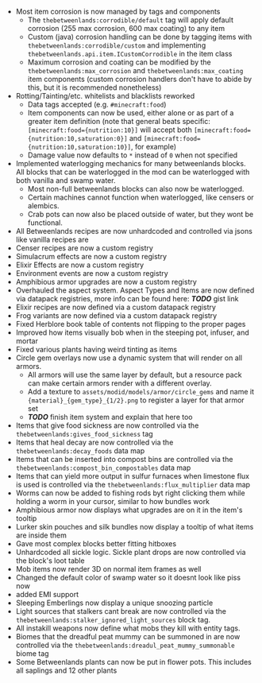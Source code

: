 * Most item corrosion is now managed by tags and components
  * The `thebetweenlands:corrodible/default` tag will apply default corrosion (255 max corrosion, 600 max coating) to any item
  * Custom (java) corrosion handling can be done by tagging items with `thebetweenlands:corrodible/custom` and implementing `thebetweenlands.api.item.ICustomCorrodible` in the item class
  * Maximum corrosion and coating can be modified by the `thebetweenlands:max_corrosion` and `thebetweenlands:max_coating` item components (custom corrosion handlers don't have to abide by this, but it is recommended nonetheless)
* Rotting/Tainting/etc. whitelists and blacklists reworked
  * Data tags accepted (e.g. `#minecraft:food`)
  * Item components can now be used, either alone or as part of a greater item definition (note that general beats specific: `[minecraft:food={nutrition:10}]` will accept both `[minecraft:food={nutrition:10,saturation:0}]` and `[minecraft:food={nutrition:10,saturation:10}]`, for example)
  * Damage value now defaults to `*` instead of `0` when not specified
* Implemented waterlogging mechanics for many betweenlands blocks. All blocks that can be waterlogged in the mod can be waterlogged with both vanilla and swamp water.
  * Most non-full betweenlands blocks can also now be waterlogged.
  * Certain machines cannot function when waterlogged, like censers or alembics.
  * Crab pots can now also be placed outside of water, but they wont be functional.
* All Betweenlands recipes are now unhardcoded and controlled via jsons like vanilla recipes are
* Censer recipes are now a custom registry
* Simulacrum effects are now a custom registry
* Elixir Effects are now a custom registry
* Environment events are now a custom registry
* Amphibious armor upgrades are now a custom registry
* Overhauled the aspect system. Aspect Types and Items are now defined via datapack registries, more info can be found here: _**TODO**_ gist link
* Elixir recipes are now defined via a custom datapack registry
* Frog variants are now defined via a custom datapack registry
* Fixed Herblore book table of contents not flipping to the proper pages
* Improved how items visually bob when in the steeping pot, infuser, and mortar
* Fixed various plants having weird tinting as items
* Circle gem overlays now use a dynamic system that will render on all armors.
  * All armors will use the same layer by default, but a resource pack can make certain armors render with a different overlay.
  * Add a texture to `assets/modid/models/armor/circle_gems` and name it `{material}_{gem_type}_{1/2}.png` to register a layer for that armor set
  * _**TODO**_ finish item system and explain that here too
* Items that give food sickness are now controlled via the `thebetweenlands:gives_food_sickness` tag
* Items that heal decay are now controlled via the `thebetweenlands:decay_foods` data map
* Items that can be inserted into compost bins are controlled via the `thebetweenlands:compost_bin_compostables` data map
* Items that can yield more output in sulfur furnaces when limestone flux is used is controlled via the `thebetweenlands:flux_multiplier` data map
* Worms can now be added to fishing rods byt right clicking them while holding a worm in your cursor, similar to how bundles work
* Amphibious armor now displays what upgrades are on it in the item's tooltip
* Lurker skin pouches and silk bundles now display a tooltip of what items are inside them
* Gave most complex blocks better fitting hitboxes
* Unhardcoded all sickle logic. Sickle plant drops are now controlled via the block's loot table
* Mob items now render 3D on normal item frames as well
* Changed the default color of swamp water so it doesnt look like piss now
* added EMI support
* Sleeping Emberlings now display a unique snoozing particle
* Light sources that stalkers cant break are now controlled via the `thebetweenlands:stalker_ignored_light_sources` block tag.
* All instakill weapons now define what mobs they kill with entity tags.
* Biomes that the dreadful peat mummy can be summoned in are now controlled via the `thebetweenlands:dreadul_peat_mummy_summonable` biome tag
* Some Betweenlands plants can now be put in flower pots. This includes all saplings and 12 other plants